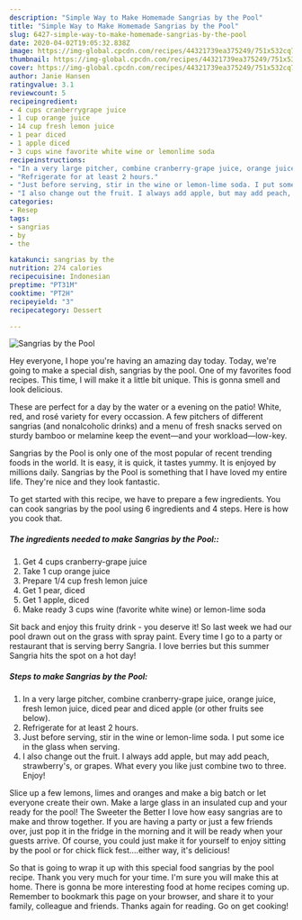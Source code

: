 ```yaml
---
description: "Simple Way to Make Homemade Sangrias by the Pool"
title: "Simple Way to Make Homemade Sangrias by the Pool"
slug: 6427-simple-way-to-make-homemade-sangrias-by-the-pool
date: 2020-04-02T19:05:32.838Z
image: https://img-global.cpcdn.com/recipes/44321739ea375249/751x532cq70/sangrias-by-the-pool-recipe-main-photo.jpg
thumbnail: https://img-global.cpcdn.com/recipes/44321739ea375249/751x532cq70/sangrias-by-the-pool-recipe-main-photo.jpg
cover: https://img-global.cpcdn.com/recipes/44321739ea375249/751x532cq70/sangrias-by-the-pool-recipe-main-photo.jpg
author: Janie Hansen
ratingvalue: 3.1
reviewcount: 5
recipeingredient:
- 4 cups cranberrygrape juice
- 1 cup orange juice
- 14 cup fresh lemon juice
- 1 pear diced
- 1 apple diced
- 3 cups wine favorite white wine or lemonlime soda
recipeinstructions:
- "In a very large pitcher, combine cranberry-grape juice, orange juice, fresh lemon juice, diced pear and diced apple (or other fruits see below)."
- "Refrigerate for at least 2 hours."
- "Just before serving, stir in the wine or lemon-lime soda. I put some ice in the glass when serving."
- "I also change out the fruit. I always add apple, but may add peach, strawberry&#39;s, or grapes. What every you like just combine two to three. Enjoy!"
categories:
- Resep
tags:
- sangrias
- by
- the

katakunci: sangrias by the
nutrition: 274 calories
recipecuisine: Indonesian
preptime: "PT31M"
cooktime: "PT2H"
recipeyield: "3"
recipecategory: Dessert

---
```



![Sangrias by the Pool](https://img-global.cpcdn.com/recipes/44321739ea375249/751x532cq70/sangrias-by-the-pool-recipe-main-photo.jpg)

Hey everyone, I hope you're having an amazing day today. Today, we're going to make a special dish, sangrias by the pool. One of my favorites food recipes. This time, I will make it a little bit unique. This is gonna smell and look delicious.

These are perfect for a day by the water or a evening on the patio! White, red, and rosé variety for every occassion. A few pitchers of different sangrias (and nonalcoholic drinks) and a menu of fresh snacks served on sturdy bamboo or melamine keep the event—and your workload—low-key.

Sangrias by the Pool is only one of the most popular of recent trending foods in the world. It is easy, it is quick, it tastes yummy. It is enjoyed by millions daily. Sangrias by the Pool is something that I have loved my entire life. They're nice and they look fantastic.


To get started with this recipe, we have to prepare a few ingredients. You can cook sangrias by the pool using 6 ingredients and 4 steps. Here is how you cook that.

##### The ingredients needed to make Sangrias by the Pool::

1. Get 4 cups cranberry-grape juice
1. Take 1 cup orange juice
1. Prepare 1/4 cup fresh lemon juice
1. Get 1 pear, diced
1. Get 1 apple, diced
1. Make ready 3 cups wine (favorite white wine) or lemon-lime soda


Sit back and enjoy this fruity drink - you deserve it! So last week we had our pool drawn out on the grass with spray paint. Every time I go to a party or restaurant that is serving berry Sangria. I love berries but this summer Sangria hits the spot on a hot day! 

##### Steps to make Sangrias by the Pool:

1. In a very large pitcher, combine cranberry-grape juice, orange juice, fresh lemon juice, diced pear and diced apple (or other fruits see below).
1. Refrigerate for at least 2 hours.
1. Just before serving, stir in the wine or lemon-lime soda. I put some ice in the glass when serving.
1. I also change out the fruit. I always add apple, but may add peach, strawberry&#39;s, or grapes. What every you like just combine two to three. Enjoy!


Slice up a few lemons, limes and oranges and make a big batch or let everyone create their own. Make a large glass in an insulated cup and your ready for the pool! The Sweeter the Better I love how easy sangrias are to make and throw together. If you are having a party or just a few friends over, just pop it in the fridge in the morning and it will be ready when your guests arrive. Of course, you could just make it for yourself to enjoy sitting by the pool or for chick flick fest….either way, it&#39;s delicious! 

So that is going to wrap it up with this special food sangrias by the pool recipe. Thank you very much for your time. I'm sure you will make this at home. There is gonna be more interesting food at home recipes coming up. Remember to bookmark this page on your browser, and share it to your family, colleague and friends. Thanks again for reading. Go on get cooking!

